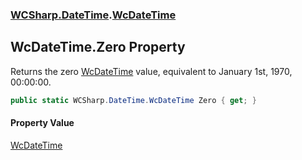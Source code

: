 ### [WCSharp.DateTime](WCSharp.DateTime.md 'WCSharp.DateTime').[WcDateTime](WCSharp.DateTime.WcDateTime.md 'WCSharp.DateTime.WcDateTime')

## WcDateTime.Zero Property

Returns the zero [WcDateTime](WCSharp.DateTime.WcDateTime.md 'WCSharp.DateTime.WcDateTime') value, equivalent to January 1st, 1970, 00:00:00.

```csharp
public static WCSharp.DateTime.WcDateTime Zero { get; }
```

#### Property Value
[WcDateTime](WCSharp.DateTime.WcDateTime.md 'WCSharp.DateTime.WcDateTime')
